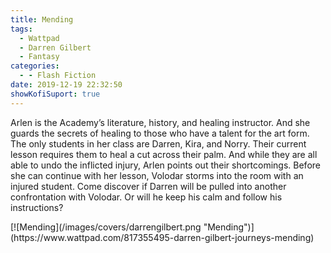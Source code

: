 ```yaml
---
title: Mending
tags:
  - Wattpad
  - Darren Gilbert
  - Fantasy
categories:
  - - Flash Fiction
date: 2019-12-19 22:32:50
showKofiSuport: true
---
```


Arlen is the Academy’s literature, history, and healing instructor. And she guards the secrets of healing to those who have a talent for the art form. The only students in her class are Darren, Kira, and Norry. Their current lesson requires them to heal a cut across their palm. And while they are all able to undo the inflicted injury, Arlen points out their shortcomings.<!-- more --> Before she can continue with her lesson, Volodar storms into the room with an injured student. Come discover if Darren will be pulled into another confrontation with Volodar. Or will he keep his calm and follow his instructions?

<div class="center">[![Mending](/images/covers/darrengilbert.png "Mending")](https://www.wattpad.com/817355495-darren-gilbert-journeys-mending)</div>